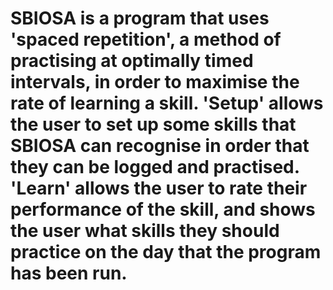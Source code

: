 # SBIOSA is a program that uses 'spaced repetition', a method of practising at optimally timed intervals, in order to maximise the rate of learning a skill. 'Setup' allows the user to set up some skills that SBIOSA can recognise in order that they can be logged and practised. 'Learn' allows the user to rate their performance of the skill, and shows the user what skills they should practice on the day that the program has been run. 
